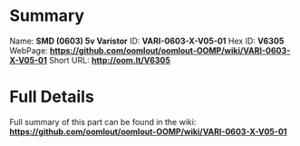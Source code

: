 
Summary
=================

Name: __SMD (0603) 5v Varistor__
ID: __VARI-0603-X-V05-01__
Hex ID: __V6305__
WebPage: __https://github.com/oomlout/oomlout-OOMP/wiki/VARI-0603-X-V05-01__
Short URL: __http://oom.lt/V6305__

Full Details
==========================
Full summary of this part can be found in the wiki:   
__https://github.com/oomlout/oomlout-OOMP/wiki/VARI-0603-X-V05-01__   

